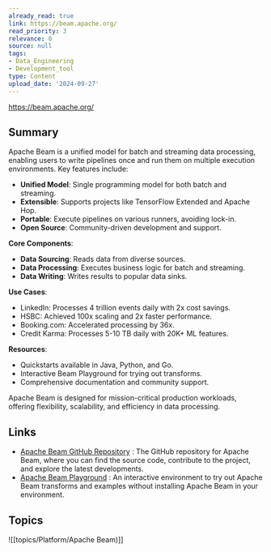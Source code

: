 ```yaml
---
already_read: true
link: https://beam.apache.org/
read_priority: 3
relevance: 0
source: null
tags:
- Data_Engineering
- Development_tool
type: Content
upload_date: '2024-09-27'
---
```


https://beam.apache.org/
## Summary

Apache Beam is a unified model for batch and streaming data processing, enabling users to write pipelines once and run them on multiple execution environments. Key features include:

- **Unified Model**: Single programming model for both batch and streaming.
- **Extensible**: Supports projects like TensorFlow Extended and Apache Hop.
- **Portable**: Execute pipelines on various runners, avoiding lock-in.
- **Open Source**: Community-driven development and support.

**Core Components**:
- **Data Sourcing**: Reads data from diverse sources.
- **Data Processing**: Executes business logic for batch and streaming.
- **Data Writing**: Writes results to popular data sinks.

**Use Cases**:
- LinkedIn: Processes 4 trillion events daily with 2x cost savings.
- HSBC: Achieved 100x scaling and 2x faster performance.
- Booking.com: Accelerated processing by 36x.
- Credit Karma: Processes 5-10 TB daily with 20K+ ML features.

**Resources**:
- Quickstarts available in Java, Python, and Go.
- Interactive Beam Playground for trying out transforms.
- Comprehensive documentation and community support.

Apache Beam is designed for mission-critical production workloads, offering flexibility, scalability, and efficiency in data processing.
## Links

- [Apache Beam GitHub Repository](https://github.com/apache/beam) : The GitHub repository for Apache Beam, where you can find the source code, contribute to the project, and explore the latest developments.
- [Apache Beam Playground](https://play.beam.apache.org) : An interactive environment to try out Apache Beam transforms and examples without installing Apache Beam in your environment.

## Topics

![[topics/Platform/Apache Beam)]]